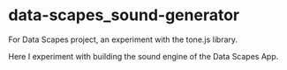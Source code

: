 # data-scapes_sound-generator
For Data Scapes project, an experiment with the tone.js library.

Here I experiment with building the sound engine of the Data Scapes App.
